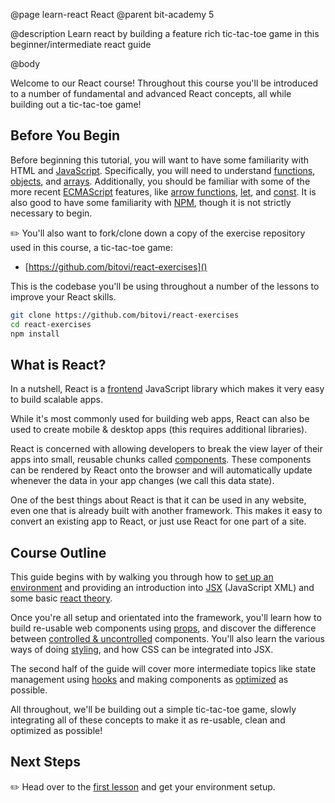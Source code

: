 @page learn-react React
@parent bit-academy 5

@description Learn react by building a feature rich tic-tac-toe game in this beginner/intermediate react guide

@body

Welcome to our React course! Throughout this course you'll be introduced to a number of fundamental and advanced React concepts, all while building out a tic-tac-toe game!

## Before You Begin

Before beginning this tutorial, you will want to have some familiarity with HTML and [JavaScript](https://www.bitovi.com/academy/learn-advanced-javascript.html). Specifically, you will need to understand [functions](https://developer.mozilla.org/en-US/docs/Web/JavaScript/Guide/Functions), [objects](https://developer.mozilla.org/en-US/docs/Web/JavaScript/Reference/Global_Objects/Object), and [arrays](https://developer.mozilla.org/en-US/docs/Web/JavaScript/Reference/Global_Objects/Array). Additionally, you should be familiar with some of the more recent [ECMAScript](https://medium.com/sons-of-javascript/javascript-an-introduction-to-es6-1819d0d89a0f) features, like [arrow functions](https://developer.mozilla.org/en-US/docs/Web/JavaScript/Reference/Functions/Arrow_functions), [let](https://developer.mozilla.org/en-US/docs/Web/JavaScript/Reference/Statements/let), and [const](https://developer.mozilla.org/en-US/docs/Web/JavaScript/Reference/Statements/const). It is also good to have some familiarity with [NPM](https://docs.npmjs.com/about-npm/), though it is not strictly necessary to begin.

✏️ You'll also want to fork/clone down a copy of the exercise repository used in this course, a tic-tac-toe game:

- [https://github.com/bitovi/react-exercises]()

This is the codebase you'll be using throughout a number of the lessons to improve your React skills.

```bash
git clone https://github.com/bitovi/react-exercises
cd react-exercises
npm install
```

## What is React?

In a nutshell, React is a [frontend](https://www.coursereport.com/blog/front-end-development-vs-back-end-development-where-to-start) JavaScript library which makes it very easy to build scalable apps.

While it's most commonly used for building web apps, React can also be used to create mobile & desktop apps (this requires additional libraries).

React is concerned with allowing developers to break the view layer of their apps into small, reusable chunks called [components](https://reactjs.org/docs/components-and-props.html). These components can be rendered by React onto the browser and will automatically update whenever the data in your app changes (we call this data state).

One of the best things about React is that it can be used in any website, even one that is already built with another framework. This makes it easy to convert an existing app to React, or just use React for one part of a site.

## Course Outline

This guide begins with by walking you through how to [set up an environment](/learn-react/setting-up-environment.html) and providing an introduction into [JSX](/learn-react/intro-to-jsx.html) (JavaScript XML) and some basic [react theory](/learn-react/react-theory.html).

Once you're all setup and orientated into the framework, you'll learn how to build re-usable web components using [props](http://localhost:8080/learn-react/props.html), and discover the difference between [controlled & uncontrolled](/learn-react/controlled-vs-uncontrolled-components.html) components. You'll also learn the various ways of doing [styling](/learn-react/styling-in-react.html), and how CSS can be integrated into JSX.

The second half of the guide will cover more intermediate topics like state management using [hooks](/learn-react/intro-to-hooks.html) and making components as [optimized](/learn-react/optimization-hooks.html) as possible. 

All throughout, we'll be building out a simple tic-tac-toe game, slowly integrating all of these concepts to make it as re-usable, clean and optimized as possible! 

## Next Steps

✏️ Head over to the [first lesson](/learn-react/setting-up-environment.html) and get your environment setup.
